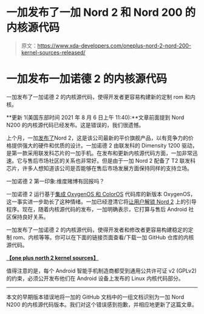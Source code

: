 # 一加发布了一加 Nord 2 和 Nord 200 的内核源代码

> 原文：<https://www.xda-developers.com/oneplus-nord-2-nord-200-kernel-sources-released/>

# 一加发布一加诺德 2 的内核源代码

一加发布了一加诺德 2 的内核源代码，使得开发者更容易构建新的定制 rom 和内核。

**更新 1(美国东部时间 2021 年 8 月 6 日上午 11:40):**文章前面提到 Nord N200 的内核源代码已经发布。这是错误的，我们很遗憾。

上个月，一加[发布了](https://www.xda-developers.com/oneplus-nord-2-launch/)Nord 2，这是该公司最新的平价旗舰产品，以有竞争力的价格提供强大的硬件和优质的设计。一加诺德 2 由联发科的 Dimensity 1200 驱动，是第一款采用联发科芯片的一加手机。在发布和更新内核源代码方面，一加非常迅速。它与售后市场社区的关系也非常好。但是由于一加 Nord 2 配备了 T2 联发科芯片，许多人想知道该公司是否能够在售后市场发展方面保持同样的支持立场。

一加诺德 2 第一印象:维度赌博有回报吗？

一加诺德 2 运行基于[集成 OxygenOS 和 ColorOS](https://www.xda-developers.com/oxygenos-coloros-merger-inevitable/) 代码库的新版本 OxygenOS，这一事实进一步助长了这种情绪。一加已经澄清它将[让用户解锁 Nord 2](https://www.xda-developers.com/oneplus-nord-2-oliver-zhang-interaction/#:~:text=OnePlus%20will%20let%20users%20unlock%20the%20bootloader%20on%20the%20OnePlus%20Nord%202%2C%20even%20though%20the%20phone%20runs%20OxygenOS%20based%20on%20the%20integrated%20codebase.) 上的引导程序。现在，随着内核源代码的发布，一加明确表示，它打算与售后 Android 社区保持良好关系。

一加发布了一加诺德 2 的内核源代码，使得开发者和修改者更容易构建稳定的定制 rom、内核等等。你可以在下面的链接页面查看/下载一加 GitHub 仓库的内核源代码。

**[【one plus north 2 kernel sources】](https://github.com/OnePlusOSS/android_kernel_oneplus_mt6893)**

值得注意的是，每个 Android 智能手机制造商都受到通用公共许可证 v2 (GPLv2)的约束，必须公开发布他们在 Android 设备上发布的 Linux 内核代码部分。

* * *

本文的早期版本错误地将一加的 GitHub 文档中的一组文档识别为一加 Nord N200 的内核源代码版本。我们对这个错误感到抱歉，并相应地更新了这篇文章。